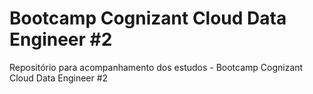 # Bootcamp Cognizant Cloud Data Engineer #2
Repositório para acompanhamento dos estudos - Bootcamp Cognizant Cloud Data Engineer #2

